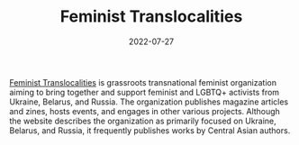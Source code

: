 ﻿---
title: "Feminist Translocalities"
linkTitle: "Feminist Translocalities"
date: 2022-07-27
countries: ["Kazakhstan"]
category: ["INGO"]
tags: ["civil society", "feminist INGO", "feminism", "LGBTQ"]
date_start: []
date_end: []
data_type: ["art", "narratives", "discourse"] 
language: ["English", "Russian"]
description: 
  A grassroots transnational feminist organization aiming to bring together and support feminist and LGBTQ+ activists from Ukraine, Belarus, and Russia.
---

[Feminist Translocalities](https://feminisms.co/) is grassroots transnational feminist organization aiming to bring together and support feminist and LGBTQ+ activists from Ukraine, Belarus, and Russia. The organization publishes magazine articles and zines, hosts events, and engages in other various projects. Although the website describes the organization as primarily focused on Ukraine, Belarus, and Russia, it frequently publishes works by Central Asian authors. 
